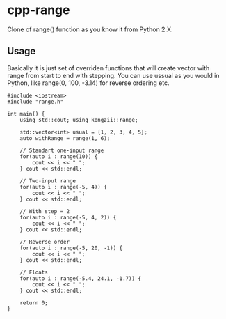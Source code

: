 # cpp-range
Clone of range() function as you know it from Python 2.X.

## Usage

Basically it is just set of overriden functions that will create vector with range from start to end with stepping. You can use ussual as you would in Python, like range(0, 100, -3.14) for reverse ordering etc. 

```
#include <iostream>
#include "range.h"

int main() {
	using std::cout; using kongzii::range;

	std::vector<int> usual = {1, 2, 3, 4, 5};
	auto withRange = range(1, 6);

	// Standart one-input range
	for(auto i : range(10)) {
		cout << i << " ";
	} cout << std::endl;

	// Two-input range
	for(auto i : range(-5, 4)) {
		cout << i << " ";
	} cout << std::endl;

	// With step = 2
	for(auto i : range(-5, 4, 2)) {
		cout << i << " ";
	} cout << std::endl;

	// Reverse order
	for(auto i : range(-5, 20, -1)) {
		cout << i << " ";
	} cout << std::endl;

	// Floats
	for(auto i : range(-5.4, 24.1, -1.7)) {
		cout << i << " ";
	} cout << std::endl;

	return 0;
}
```